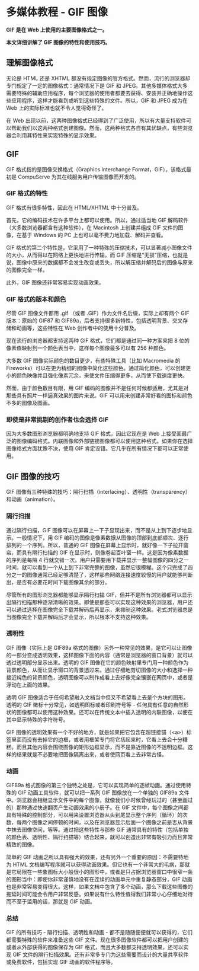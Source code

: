 # 多媒体教程 - GIF 图像




**GIF 是在 Web 上使用的主要图像格式之一。**

**本文详细讲解了 GIF 图像的特性和使用技巧。**

## 理解图像格式

无论是 HTML 还是 XHTML 都没有规定图像的官方格式。然而，流行的浏览器却专门规定了一定的图像格式：通常情况下是 GIF 和 JPEG。其他多媒体格式大多需要特殊的辅助应用程序，每个浏览器的使用者都要去获得、安装并正确地操作这些应用程序，这样才能看到或听到这些特殊的文件。所以，GIF 和 JPEG 成为在 Web 上的实际标准也就不令人觉得奇怪了。

在 Web 出现以前，这两种图像格式已经得到了广泛使用，所以有大量支持软件可以帮助我们以这两种格式创建图像。然而，这两种格式各自有其优缺点，有些浏览器会利用其特性来实现特殊的显示效果。

## GIF

GIF 格式指的是图像交换格式（Graphics Interchange Format，GIF），该格式最初是 CompuServe 为其在线服务用户传输图像而开发的。

### GIF 格式的特性

GIF 格式有很多特性，因此在 HTML/XHTML 中十分普及。

首先，它的编码技术在许多平台上都可以使用。所以，通过适当地 GIF 解码软件（大多数浏览器都含有这种软件），在 Macintosh 上创建并组成 GIF 文件的图像，在基于 Windows 的 PC 上也可以毫不费力地加载、解码并查看。

GIF 格式的第二个特性是，它采用了一种特殊的压缩技术，可以显著减小图像文件的大小，从而得以在网络上更快地进行传输。而 GIF 压缩是“无损”压缩，也就是说，图像中原来的数据都不会发生改变或丢失，所以解压缩并解码后的图像与原来的图像完全一样。

此外，GIF 图像还非常容易实现动画效果。

### GIF 格式的版本和颜色

尽管 GIF 图像文件都用 .gif （或者 .GIF）作为文件名后缀，实际上却有两个 GIF 版本：原始的 GIF87 和 GIF89a，后者支持很多新特性，包括透明背景、交叉存储和动画等，这些特性在 Web 创作者中的使用十分普及。

现在流行的浏览器都支持这两种 GIF 格式，它们都是通过同一种方案来把 8 位的像素值映射到一个颜色表当中，这样每个图像最多可以有 256 种颜色。

大多数 GIF 图像实际颜色的数目更少，有些特殊工具（比如 Macromedia 的 Fireworks）可以在更为精细的图像中简化这些颜色。通过简化颜色，可以创建更小的颜色映像并且强化像素冗余，来使文件压缩得更多，从而使下载速度更快。

然而，由于颜色数目有限，用 GIF 编码的图像并不是任何时候都适用，尤其是对那些具有照片一样逼真效果的图片来说。GIF 可以用来创建非常好看的图标和颜色不多的图像及图画。

### 即使是非常挑剔的创作者也会选择 GIF

因为大多数图形浏览器都明确地支持 GIF 格式，因此它现在是 Web 上接受面最广泛的图像编码格式。内联图像和外部链接图像都可以使用这种格式。如果你在选择图像格式方面犹豫不决，使用 GIF 肯定没错。它几乎在所有情况下都可以正常使用。

## GIF 图像的技巧

GIF 图像有三种特殊的技巧：隔行扫描（interlacing）、透明性（transparency）和动画（animation）。

### 隔行扫描

通过隔行扫描，GIF 图像可以在屏幕上一下子显现出来，而不是从上到下逐步地显示。一般情况下，用 GIF 编码的图像是像素数据从图像的顶部到底部顺次、逐行排列的一个序列。所以，普通的 GIF 图像在屏幕上显示时，就好像一下子拉开窗帘，而具有隔行扫描的 GIF 在显示时，则像卷起百叶窗一样。这是因为像素数据的序列是每隔 4 行就交错一次。用户只需要用下载并显示一整幅图像的四分之一时间，就可以看到一个从上到下非常完整的图像，虽然它很模糊。这个只完成了四分之一的图像通常已经足够清楚了，这样那些网络连接速度较慢的用户就能够判断出，是否有必要花时间下载图像其余的部分。

尽管所有的图形浏览器都能够显示隔行扫描 GIF，但并不是所有浏览器都可以显示出隔行扫描那种逐渐清晰的效果。即使是那些可以实现这种效果的浏览器，用户还可以通过选择在图像完全下载并解码后再显示，来抑制这种效果。老式浏览器总是当图像完全下载并解码后才会显示，所以根本不支持这种效果。

### 透明性

GIF 图像（实际上是 GIF89a 格式的图像）另外一种常见的效果，是它可以让图像的一部分变成透明效果，这样图像下面的内容（通常是浏览器的窗口背景）就可以透过透明部分显示出来。透明的 GIF 图像在它的颜色映射里专门用一种颜色作为背景颜色，从而让显示窗口的背景透过来。通过仔细地剪切图像的大小和选择一种接近纯色的背景颜色，透明图像可以制作成看上去好像完全镶嵌在网页中，或者是浮动在上面的效果。

透明 GIF 图像适合于任何希望融入文档当中但又不希望看上去是个方块的图形。透明的 GIF 徽标十分常见，如透明图标或者印刷符号等 - 任何具有任意的自然形状的图像都可以使用这种效果。还可以在传统文本中插入透明的内联图像，以便在其中显示特殊的字符符号。

GIF 图像的透明效果有一个不好的地方，就是如果把它包含在超链接锚（&lt;a&gt;）标签里面而没有去掉它的边框，或者用框架专门将它括起来时，它看上去会十分糟糕。而且其他内容会围绕图像的矩形边框显示，而不是靠近图像的不透明边框。这样的结果就是不必要地把图像隔离出来，或者使网页看上去非常古怪。

### 动画

GIF89a 格式图像的第三个独特之处是，它可以实现简单的逐帧动画。通过使用特殊的 GIF 动画工具软件，就可以把一系列 GIF 图像放在一个单独的 GIF89a 文件中。浏览器会相继显示文件中的每个图像，就像我们小时候曾经玩过的（甚至画过的）那种通过快速翻页产生动画效果的小册子。在 GIF 文件中，每个图像之间都具有特殊的控制部分，可以用来设置浏览器从头到尾显示整个序列（循环）的次数，每两个图像之间停顿的时间，以及在浏览器显示后面一个图像之前是否从背景中抹去图像空间，等等。通过把这些特性与那些 GIF 通常具有的特性（包括单独的颜色表、透明性、隔行扫描等）结合起来，就可以创造出非常有吸引力而且非常精致的图像。

简单的 GIF 动画之所以具有强大的效果，还有另外一个重要的原因：不需要特地为 HTML 文档编写程序就可以获得动画效果。但它也有一个非常大的毛病，那就是它局限在一些象图标大小般很小的图形中，或者是只占据浏览器窗口中很窄一条的图形当中：即使你非常谨慎地没有在连续的动画单元中重复静态部分，GIF 动画也是非常容易变得很大。这样，如果文档中包含了多个动画，那么下载这些图像的拖延时间可能会令用户非常反感。如果说有什么特性值得我们非常小心仔细地对待而不至于滥用的话，那就是 GIF 动画。

### 总结

GIF 的所有技巧 - 隔行扫描、透明性和动画 - 都不是随随便便就可以获得的，它们都需要特殊的软件来准备这些 GIF 文件。现在很多图像软件都可以把用户创建的或者从外部获得的图像保存为 GIF 格式，而且大多数都支持透明效果，还可以实现 GIF 文件的隔行扫描效果。还有非常多专门为这些需要而设计的大量共享软件或免费软件，包括实现 GIF 动画的软件程序等。




